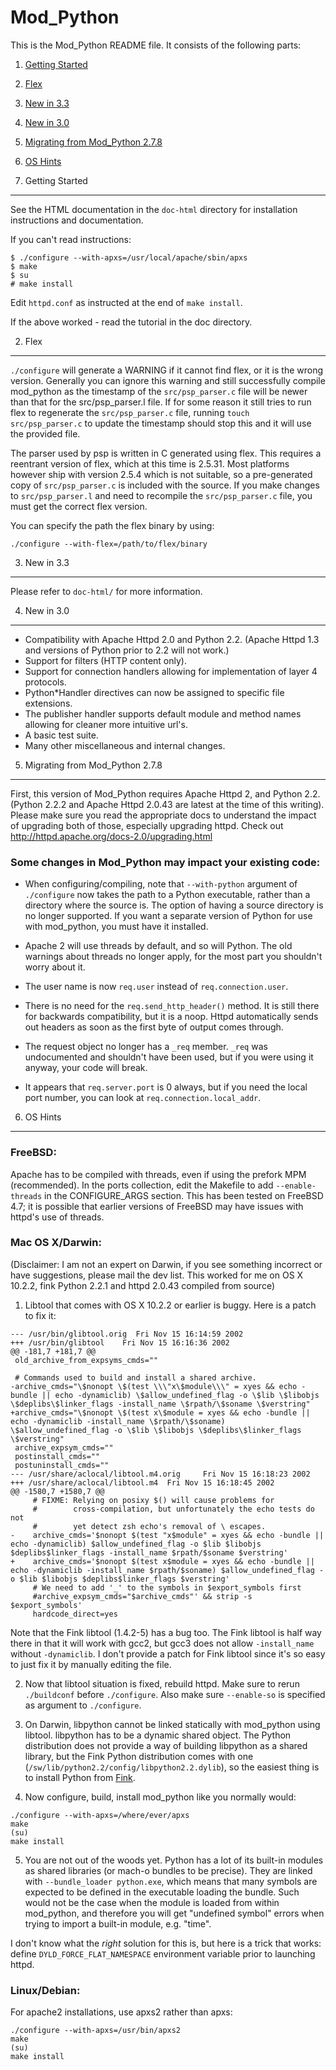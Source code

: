 Mod_Python
==========

This is the Mod_Python README file. It consists of the following parts:

1. [Getting Started](#1-getting-started)
2. [Flex](#2-flex)
3. [New in 3.3](#3-new-in-33)
4. [New in 3.0](#4-new-in-30)
5. [Migrating from Mod_Python 2.7.8](#5-migrating-from-mod_python-278)
6. [OS Hints](#6-os-hints)


1. Getting Started
------------------

See the HTML documentation in the `doc-html` directory for installation instructions and documentation.

If you can't read instructions:

```shell
$ ./configure --with-apxs=/usr/local/apache/sbin/apxs
$ make
$ su
# make install
```

Edit `httpd.conf` as instructed at the end of `make install`.

If the above worked - read the tutorial in the doc directory.

2. Flex
-------

`./configure` will generate a WARNING if it cannot find flex, or it is the wrong version. Generally you can ignore this warning and still successfully compile mod_python as the timestamp of the `src/psp_parser.c` file will be newer than that for the src/psp_parser.l file. If for some reason it still tries to run flex to regenerate the `src/psp_parser.c` file, running `touch src/psp_parser.c` to update the timestamp should stop this and it will use the provided file.

The parser used by psp is written in C generated using flex. This requires a reentrant version of flex, which at this time is 2.5.31. Most platforms however ship with version 2.5.4 which is not suitable, so a pre-generated copy of `src/psp_parser.c` is included with the source. If you make changes to `src/psp_parser.l` and need to recompile the `src/psp_parser.c` file, you must get the correct flex version.

You can specify the path the flex binary by using:

```shell
./configure --with-flex=/path/to/flex/binary
```

3. New in 3.3
-------------

Please refer to `doc-html/` for more information.

4. New in 3.0
-------------

* Compatibility with Apache Httpd 2.0 and Python 2.2. (Apache Httpd 1.3 and versions of Python prior to 2.2 will not work.)
* Support for filters (HTTP content only).
* Support for connection handlers allowing for implementation of layer 4 protocols.
* Python*Handler directives can now be assigned to specific file extensions.
* The publisher handler supports default module and method names allowing for cleaner more intuitive url's.
* A basic test suite.
* Many other miscellaneous and internal changes.

5. Migrating from Mod_Python 2.7.8
----------------------------------

First, this version of Mod_Python requires Apache Httpd 2, and Python
2.2. (Python 2.2.2 and Apache Httpd 2.0.43 are latest at the time of
this writing). Please make sure you read the appropriate docs to
understand the impact of upgrading both of those, especially upgrading
httpd. Check out http://httpd.apache.org/docs-2.0/upgrading.html

### Some changes in Mod_Python may impact your existing code:

* When configuring/compiling, note that `--with-python` argument of `./configure` now takes the path to a Python executable, rather than a directory where the source is. The option of having a source directory is no longer supported. If you want a separate version of Python for use with mod_python, you must have it installed.

* Apache 2 will use threads by default, and so will Python. The old warnings about threads no longer apply, for the most part you shouldn't worry about it.

* The user name is now `req.user` instead of `req.connection.user`.

* There is no need for the `req.send_http_header()` method. It is still there for backwards compatibility, but it is a noop. Httpd automatically sends out headers as soon as the first byte of output comes through.

* The request object no longer has a `_req` member. `_req` was undocumented and shouldn't have been used, but if you were using it anyway, your code will break.

* It appears that `req.server.port` is 0 always, but if you need the local port number, you can look at `req.connection.local_addr`.

6. OS Hints
-----------

### FreeBSD:

Apache has to be compiled with threads, even if using the prefork MPM (recommended). In the ports collection, edit the Makefile to add `--enable-threads` in the CONFIGURE_ARGS section.  This has been tested on FreeBSD 4.7; it is possible that earlier versions of FreeBSD may have issues with httpd's use of threads.

### Mac OS X/Darwin:

(Disclaimer: I am not an expert on Darwin, if you see something
incorrect or have suggestions, please mail the dev list. This worked
for me on OS X 10.2.2, fink Python 2.2.1 and httpd 2.0.43 compiled
from source)

1. Libtool that comes with OS X 10.2.2 or earlier is buggy. Here is a patch to fix it:

```shell
--- /usr/bin/glibtool.orig  Fri Nov 15 16:14:59 2002
+++ /usr/bin/glibtool    Fri Nov 15 16:16:36 2002
@@ -181,7 +181,7 @@
 old_archive_from_expsyms_cmds=""

 # Commands used to build and install a shared archive.
-archive_cmds="\$nonopt \$(test \\\"x\$module\\\" = xyes && echo -bundle || echo -dynamiclib) \$allow_undefined_flag -o \$lib \$libobjs \$deplibs\$linker_flags -install_name \$rpath/\$soname \$verstring"
+archive_cmds="\$nonopt \$(test x\$module = xyes && echo -bundle || echo -dynamiclib -install_name \$rpath/\$soname) \$allow_undefined_flag -o \$lib \$libobjs \$deplibs\$linker_flags \$verstring"
 archive_expsym_cmds=""
 postinstall_cmds=""
 postuninstall_cmds=""
--- /usr/share/aclocal/libtool.m4.orig     Fri Nov 15 16:18:23 2002
+++ /usr/share/aclocal/libtool.m4  Fri Nov 15 16:18:45 2002
@@ -1580,7 +1580,7 @@
     # FIXME: Relying on posixy $() will cause problems for
     #        cross-compilation, but unfortunately the echo tests do not
     #        yet detect zsh echo's removal of \ escapes.
-    archive_cmds='$nonopt $(test "x$module" = xyes && echo -bundle || echo -dynamiclib) $allow_undefined_flag -o $lib $libobjs $deplibs$linker_flags -install_name $rpath/$soname $verstring'
+    archive_cmds='$nonopt $(test x$module = xyes && echo -bundle || echo -dynamiclib -install_name $rpath/$soname) $allow_undefined_flag -o $lib $libobjs $deplibs$linker_flags $verstring'
     # We need to add '_' to the symbols in $export_symbols first
     #archive_expsym_cmds="$archive_cmds"' && strip -s $export_symbols'
     hardcode_direct=yes
```

Note that the Fink libtool (1.4.2-5) has a bug too. The Fink libtool is half way there in that it will work with gcc2, but gcc3 does not allow `-install_name` without `-dynamiclib`. I don't provide a patch for Fink libtool since it's so easy to just fix it by manually editing the file.

2. Now that libtool situation is fixed, rebuild httpd. Make sure to rerun `./buildconf` before `./configure`. Also make sure `--enable-so` is specified as argument to `./configure`.

3. On Darwin, libpython cannot be linked statically with mod_python using libtool. libpython has to be a dynamic shared object. The Python distribution does not provide a way of building libpython as a shared library, but the Fink Python distribution comes with one (`/sw/lib/python2.2/config/libpython2.2.dylib`), so the easiest thing is to install Python from [Fink](fink.sourceforge.net).

4. Now configure, build, install mod_python like you normally would:

```shell
./configure --with-apxs=/where/ever/apxs
make
(su)
make install
```

5. You are not out of the woods yet. Python has a lot of its built-in modules as shared libraries (or mach-o bundles to be precise). They are linked with `--bundle_loader python.exe`, which means that many symbols are expected to be defined in the executable loading the bundle. Such would not be the case when the module is loaded from within mod_python, and therefore you will get "undefined symbol" errors when trying to import a built-in module, e.g. "time".

I don't know what the *right* solution for this is, but here is a
trick that works: define `DYLD_FORCE_FLAT_NAMESPACE` environment
variable prior to launching httpd.

### Linux/Debian:

For apache2 installations, use apxs2 rather than apxs:
```shell
./configure --with-apxs=/usr/bin/apxs2
make
(su)
make install
```